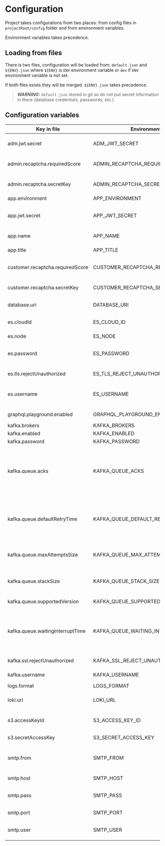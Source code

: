 
# Configuration

Project takes configurations from two places: from config files in `projectRoot/config` folder and from environment variables.

Environment variables takes precedence.

## Loading from files

There is two files, configuration will be loaded from: `default.json` and `${ENV}.json` where `${ENV}` is `ENV` environment variable or `dev` if `ENV` environment variable is not set.

If both files exists they will be merged. `${ENV}.json` takes precedence.

> **_WARNING:_**  `default.json` stored in git so do not put secret information in there (database credentials, passwords, etc.)

## Configuration variables

| Key in file                      | Environment                        | Description                                                                                                                               |
| -------------------------------- | ---------------------------------- | ----------------------------------------------------------------------------------------------------------------------------------------- |
| adm.jwt.secret                   | ADM_JWT_SECRET                     | Секрет для подписи JWT-токенов приложения админки                                                                                         |
| admin.recaptcha.requiredScore    | ADMIN_RECAPTCHA_REQUIRED_SCORE     | Требуемый уровень доверия к пользователю                                                                                                  |
| admin.recaptcha.secretKey        | ADMIN_RECAPTCHA_SECRET_KEY         | Секретный токен рекапчи приложения админки                                                                                                |
| app.environment                  | APP_ENVIRONMENT                    | Название окружения                                                                                                                        |
| app.jwt.secret                   | APP_JWT_SECRET                     | Секрет для подписи JWT-токенов приложения пользователей                                                                                   |
| app.name                         | APP_NAME                           | Техническое название приложения                                                                                                           |
| app.title                        | APP_TITLE                          | Человеческое название приложения                                                                                                          |
| customer.recaptcha.requiredScore | CUSTOMER_RECAPTCHA_REQUIRED_SCORE  | Требуемый уровень доверия к пользователю                                                                                                  |
| customer.recaptcha.secretKey     | CUSTOMER_RECAPTCHA_SECRET_KEY      | Секретный токен рекапчи приложения пользователя                                                                                           |
| database.uri                     | DATABASE_URI                       | Строка подключения к основной базе данных                                                                                                 |
| es.cloudId                       | ES_CLOUD_ID                        | Идентификатор аккаунта в облачном сервисе ElasticSearch                                                                                   |
| es.node                          | ES_NODE                            | Нода эластика                                                                                                                             |
| es.password                      | ES_PASSWORD                        | Пароль для авторизации в облачном сервисе ElasticSearch                                                                                   |
| es.tls.rejectUnauthorized        | ES_TLS_REJECT_UNAUTHORIZED         | Запрещать невалидный ssl сертификат                                                                                                       |
| es.username                      | ES_USERNAME                        | Пользователь для авторизации в облачном сервисе ElasticSearch                                                                             |
| graphql.playground.enabled       | GRAPHQL_PLAYGROUND_ENABLED         | Включение graphql playground (true | false)                                                                                               |
| kafka.brokers                    | KAFKA_BROKERS                      | Список kafka блокеров                                                                                                                     |
| kafka.enabled                    | KAFKA_ENABLED                      | Включние кафки                                                                                                                            |
| kafka.password                   | KAFKA_PASSWORD                     | Пароль доступа в kafka                                                                                                                    |
| kafka.queue.acks                 | KAFKA_QUEUE_ACKS                   | `-1`(all) все несинхронизированные реплики должны подтвердить (по умолчанию), `0` нет подтверждений, `1` только ждет подтверждения лидера |
| kafka.queue.defaultRetryTime     | KAFKA_QUEUE_DEFAULT_RETRY_TIME     | Время паузы после первой ошибки, например 20000 мс, потом оно увеличывается экспоненциально с мультипликатором 1.5                        |
| kafka.queue.maxAttemptsSize      | KAFKA_QUEUE_MAX_ATTEMPTS_SIZE      | Максимальное количество попыток обработки ошибки на сообщение                                                                             |
| kafka.queue.stackSize            | KAFKA_QUEUE_STACK_SIZE             | Количество сообщений, обрабатываемых параллельно                                                                                          |
| kafka.queue.supportedVersion     | KAFKA_QUEUE_SUPPORTED_VERSION      | Поддерживаемые версии сообщения                                                                                                           |
| kafka.queue.waitingInterruptTime | KAFKA_QUEUE_WAITING_INTERRUPT_TIME | Время паузы в очереди ожидания, когда она прошла все сообщения, это чтобы она не крутила сообщения покругу без остановки                  |
| kafka.ssl.rejectUnauthorized     | KAFKA_SSL_REJECT_UNAUTHORIZED      | Запрещать невалидный ssl сертификат                                                                                                       |
| kafka.username                   | KAFKA_USERNAME                     | Username доступа в kafka                                                                                                                  |
| logs.format                      | LOGS_FORMAT                        | Формат логов (plain | json)                                                                                                               |
| loki.url                         | LOKI_URL                           | Урл для доступа в Loki. Используется для запроса бизнес-логов                                                                             |
| s3.accessKeyId                   | S3_ACCESS_KEY_ID                   | Идентификатор доступа для авторизации в S3                                                                                                |
| s3.secretAccessKey               | S3_SECRET_ACCESS_KEY               | Секретный ключ для авторизации в S3                                                                                                       |
| smtp.from                        | SMTP_FROM                          | Почтовый адрес, от имени которого следует отправлять письма                                                                               |
| smtp.host                        | SMTP_HOST                          | Хост почтового сервера                                                                                                                    |
| smtp.pass                        | SMTP_PASS                          | Пароль пользователя для авторизации на почтовом сервере                                                                                   |
| smtp.port                        | SMTP_PORT                          | Порт почтового сервера                                                                                                                    |
| smtp.user                        | SMTP_USER                          | Имя пользователя для авторизации на почтовом сервере                                                                                      |

